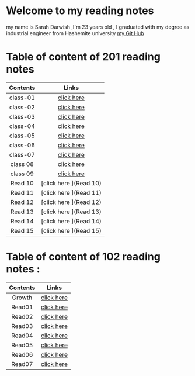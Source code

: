# Welcome to my reading notes 
 my name is Sarah Darwish ,I`m 23 years old , I graduated with my degree as industrial engineer from Hashemite university 
[my Git Hub](https://github.com/Sarahdarwishh)

# Table of content of 201 reading notes

|Contents | Links                        |
| :-----: | :----------------------:     | 
|class-01 | [click here](read20101.md)   |
|class-02 | [click here ](class-02.md)   |
|class-03 | [click here ](class-03.md)   |
|class-04 | [click here ](class04.md)    |
|class-05 | [click here ](class05.md)|
|class-06 | [click here ](class06.md)  |
|class-07| [click here ](class07.md)|
|class  08 | [click here ](class08.md) |
|class  09 | [click here ](class09.md) |
|Read  10 | [click here ](Read  10) |
|Read  11 | [click here ](Read  11) |
|Read  12 | [click here ](Read  12) |
|Read  13 | [click here ](Read  13) |
|Read  14 | [click here ](Read  14) |
|Read  15 | [click here ](Read  15) |


# Table of content of 102 reading notes :

|Contents | Links                    |
| :-----: | :----------------------: |
| Growth  | [click here ](Growth.md) |
| Read01  | [click here](Read01.md)  |
| Read02  | [click here](Read02.md)  |
| Read03  | [click here ](Read03.md) |
| Read04  | [click here ](Read04.md) |
| Read05  | [click here ](Read05.md) |
| Read06 | [click here ](Read06.md) |
| Read07 | [click here ](Read07.md) |



